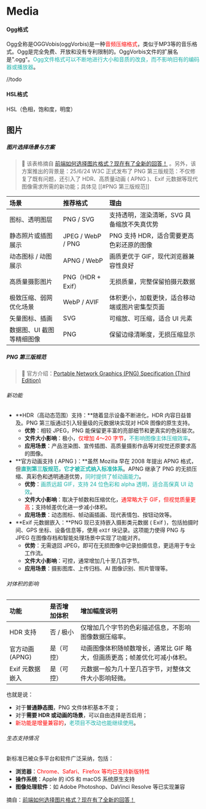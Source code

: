 # Media



#### Ogg格式

Ogg全称是OGGVobis(oggVorbis)是一种<font color=FF0000>音频压缩格式</font>，类似于MP3等的音乐格式。Ogg是完全免费、开放和没有专利限制的。OggVorbis文件的扩展名是".ogg"。<font color=lightSeaGreen>Ogg文件格式可以不断地进行大小和音质的改良，而不影响旧有的编码器或播放器</font>。



//todo

#### HSL格式

HSL（色相，饱和度，明度）



## 图片

##### 图片选择场景与方案

> 👀 该表格摘自 [前端如何选择图片格式？现在有了全新的回答！](https://mp.weixin.qq.com/s/St68rT0ExK0Jo7SEFjRfAQ) 。另外，该方案推出的背景是：25/6/24 W3C 正式发布了 PNG 第三版规范：不仅修复了既有问题，还引入了 HDR、高质量动画 ( APNG )、Exif 元数据等现代图像需求所需的新功能；具体见 [[#PNG 第三版规范]]

| **场景**                  | **推荐格式**      | **理由**                                       |
| :------------------------ | :---------------- | :--------------------------------------------- |
| 图标、透明图层            | PNG / SVG         | 支持透明，渲染清晰，SVG 具备缩放不失真优势     |
| 静态照片或插图展示        | JPEG / WebP / PNG | PNG 支持 HDR，适合需要更高色彩还原的图像       |
| 动态图标 / 动图展示       | APNG / WebP       | 画质更优于 GIF，现代浏览器兼容性良好           |
| 高质量摄影图片            | PNG（HDR + Exif） | 无损质量，完整保留拍摄元数据                   |
| 极致压缩、弱网优化场景    | WebP / AVIF       | 体积更小，加载更快，适合移动端或图片密集型页面 |
| 矢量图标、插画            | SVG               | 可缩放、可压缩，适合 UI 元素                   |
| 数据图、UI 截图等精细图像 | PNG               | 保留边缘清晰度，无损压缩显示                   |

##### PNG 第三版规范

> 👀 官方介绍：[Portable Network Graphics (PNG) Specification (Third Edition)](https://www.w3.org/TR/png-3/)

###### 新功能

- **HDR（高动态范围）支持：**随着显示设备不断进化，HDR 内容日益普及。PNG 第三版通过引入轻量级的元数据块实现对 HDR 图像的原生支持。
  - **优势**：相较 JPEG，PNG 能保留更丰富的亮部细节和更真实的色彩层次。
  - **文件大小影响**：极小，<font color=red>仅增加 4～20 字节</font>，<font color=lightSeaGreen>不影响图像主体压缩效率</font>。
  - **应用场景**：产品渲染图、宣传插图、高质量摄影作品等对视觉还原要求高的图像。
- **官方动画支持 ( APNG )：**虽然 Mozilla 早在 2008 年提出 APNG 格式，但<font color=lightSeaGreen>**直到第三版规范，它才被正式纳入标准体系**</font>。APNG 继承了 PNG 的无损压缩、真彩色和透明通道优势，<font color=lightSeaGreen>同时提供了帧动画能力</font>。
  - **优势**：<font color=lightSeaGreen>画质远超 GIF，支持 24 位色彩和 alpha 透明，适合高保真 UI 动效</font>。
  - **文件大小影响**：取决于帧数和压缩优化，<font color=red>通常略大于 GIF，但视觉质量更高</font>；支持帧差优化进一步减小体积。
  - **应用场景**：动态图标、帧动画插画、现代表情包、按钮动效等。
- **Exif 元数据嵌入：**PNG 现已支持嵌入摄影类元数据 ( Exif )，包括拍摄时间、GPS 坐标、设备信息等，使用 `eXIf` 块记录。这项能力使得 PNG 与 JPEG 在图像存档和智能处理场景中实现了功能对齐。
  - **优势**：无需退回 JPEG，即可在无损图像中记录拍摄信息，更适用于专业工作流。
  - **文件大小影响**：可控，通常增加几十至几百字节。
  - **应用场景**：摄影图库、上传归档、AI 图像识别、照片管理等。

###### 对体积的影响

| **功能**        | **是否增加体积** | **增加幅度说明**                                             |
| :-------------- | :--------------- | :----------------------------------------------------------- |
| HDR 支持        | 否 / 极小        | 仅增加几个字节的色彩描述信息，不影响图像数据压缩率。         |
| 官方动画(APNG)  | 是（可控）       | 动画图像体积随帧数增长，通常比 GIF 略大，但画质更高；帧差优化可减小体积。 |
| Exif 元数据嵌入 | 是（可控）       | 元数据一般为几十至几百字节，对整体文件大小影响轻微。         |

也就是说：

- 对于**普通静态图**，PNG 文件体积基本不变；
- 对于**需要 HDR 或动画的场景**，可以自由选择是否启用；
- <font color=red>新功能是增量兼容的</font>，<font color=lightSeaGreen>老项目不改动也能继续使用</font>。

###### 生态支持情况

新标准已被众多平台和软件广泛采纳，包括：

- **浏览器**：<font color=red>Chrome、Safari、Firefox 等均已支持新版特性</font>
- **操作系统**：Apple 的 iOS 和 macOS 系统原生支持
- **图像处理软件**：如 Adobe Photoshop、DaVinci Resolve 等已实现兼容

摘自：[前端如何选择图片格式？现在有了全新的回答！](https://mp.weixin.qq.com/s/St68rT0ExK0Jo7SEFjRfAQ)